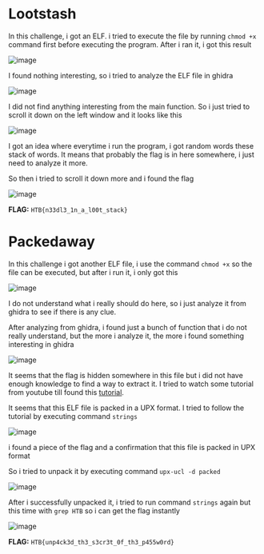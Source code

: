 # **Lootstash**

In this challenge, i got an ELF. i tried to execute the file by running `chmod +x` command first before executing the program.
After i ran it, i got this result

![image](https://github.com/Bepe2306/CTF-Write-Up/assets/153899054/c38bbd86-18fa-44ba-8bd4-4745a59a814e)

I found nothing interesting, so i tried to analyze the ELF file in ghidra

![image](https://github.com/Bepe2306/CTF-Write-Up/assets/153899054/a5152a5d-11c5-448f-b6c1-8e2d04e4ac6b)

I did not find anything interesting from the main function. So i just tried to scroll it down on the left window and it looks like this

![image](https://github.com/Bepe2306/CTF-Write-Up/assets/153899054/5117c12f-f738-47de-954e-620debd5e82b)

I got an idea where everytime i run the program, i got random words these stack of words. It means that probably the flag is in here somewhere, i just need to analyze it more.

So then i tried to scroll it down more and i found the flag

![image](https://github.com/Bepe2306/CTF-Write-Up/assets/153899054/fbe0a2b0-989a-43f4-a6ce-4123128201c8)

**FLAG:** `HTB{n33dl3_1n_a_l00t_stack}`


# **Packedaway**

In this challenge i got another ELF file, i use the command `chmod +x` so the file can be executed, but after i run it, i only got this

![image](https://github.com/Bepe2306/CTF-Write-Up/assets/153899054/3037b0d3-8358-4597-95b1-c3bf93f1d0b7)

I do not understand what i really should do here, so i just analyze it from ghidra to see if there is any clue.

After analyzing from ghidra, i found just a bunch of function that i do not really understand, but the more i analyze it, the more i found something interesting in ghidra

![image](https://github.com/Bepe2306/CTF-Write-Up/assets/153899054/6176aa02-2804-4a0f-b076-10c8f460c798)

It seems that the flag is hidden somewhere in this file but i did not have enough knowledge to find a way to extract it.
I tried to watch some tutorial from youtube till found this [tutorial](https://www.youtube.com/watch?v=0jVikfySiII&t=384s).

It seems that this ELF file is packed in a UPX format.
I tried to follow the tutorial by executing command `strings`

![image](https://github.com/Bepe2306/CTF-Write-Up/assets/153899054/93b1865a-eb9d-4786-838c-7a650853b495)

i found a piece of the flag and a confirmation that this file is packed in UPX format

So i tried to unpack it by executing command `upx-ucl -d packed`

![image](https://github.com/Bepe2306/CTF-Write-Up/assets/153899054/1bab957d-4b5d-4ccd-bf04-117ddb1d8722)

After i successfully unpacked it, i tried to run command `strings` again but this time with `grep HTB` so i can get the flag instantly

![image](https://github.com/Bepe2306/CTF-Write-Up/assets/153899054/7a18695d-d21b-44f6-9d62-4331ef8dda91)

**FLAG:** `HTB{unp4ck3d_th3_s3cr3t_0f_th3_p455w0rd}`

